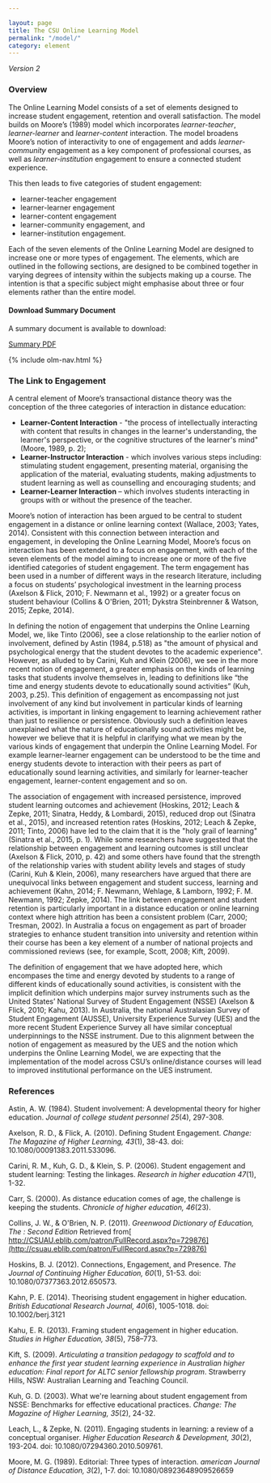 ```yaml
---

layout: page
title: The CSU Online Learning Model
permalink: "/model/"
category: element
--- 
```


*Version 2*

### Overview

The Online Learning Model consists of a set of elements designed to increase student engagement, retention and overall satisfaction. The model builds on Moore’s (1989) model which incorporates *learner-teacher*, *learner-learner* and *learner-content* interaction. The model broadens Moore’s notion of interactivity to one of engagement and adds *learner-community* engagement as a key component of professional courses, as well as *learner-institution* engagement to ensure a connected student experience.

This then leads to five categories of student engagement:

- learner-teacher engagement
- learner-learner engagement
- learner-content engagement
- learner-community engagement, and
- learner-institution engagement.

Each of the seven elements of the Online Learning Model are designed to increase one or more types of engagement. The elements, which are outlined in the following sections, are designed to be combined together in varying degrees of intensity within the subjects making up a course. The intention is that a specific subject might emphasise about three or four elements rather than the entire model.

<div class="row u-release extra-bottom-padding ">
    <div class="container center">
    <h4 class="">Download Summary Document</h4>
    <p>A summary document is available to download:</p>
    <div class="offset-by-four four columns">
    <a href="{{ site.baseurl }}/documents/OLM-V2-A4.pdf" class="mixer-button">Summary PDF</a></div>
    </div>
</div>

{% include olm-nav.html %}

### The Link to Engagement

A central element of Moore’s transactional distance theory was the conception of the three categories of interaction in distance education:

- **Learner-Content Interaction** - "the process of intellectually interacting with content that results in changes in the learner's understanding, the learner's perspective, or the cognitive structures of the learner's mind" (Moore, 1989, p. 2);
- **Learner-Instructor Interaction** - which involves various steps including: stimulating student engagement, presenting material, organising the application of the material, evaluating students, making adjustments to student learning as well as counselling and encouraging students; and
- **Learner-Learner Interaction** – which involves students interacting in groups with or without the presence of the teacher.

Moore’s notion of interaction has been argued to be central to student engagement in a distance or online learning context (Wallace, 2003; Yates, 2014). Consistent with this connection between interaction and engagement, in developing the Online Learning Model, Moore’s focus on interaction has been extended to a focus on engagement, with each of the seven elements of the model aiming to increase one or more of the five identified categories of student engagement.  The term engagement has been used in a number of different ways in the research literature, including a focus on students’ psychological investment in the learning process (Axelson & Flick, 2010; F. Newmann et al., 1992) or a greater focus on student behaviour (Collins & O'Brien, 2011; Dykstra Steinbrenner & Watson, 2015; Zepke, 2014). 

In defining the notion of engagement that underpins the Online Learning Model, we, like Tinto (2006), see a close relationship to the earlier notion of involvement, defined by Astin (1984, p.518) as "the amount of physical and psychological energy that the student devotes to the academic experience". However, as alluded to by Carini, Kuh and Klein (2006), we see in the more recent notion of engagement, a greater emphasis on the kinds of learning tasks that students involve themselves in, leading to definitions like “the time and energy students devote to educationally sound activities” (Kuh, 2003, p.25). This definition of engagement as encompassing not just involvement of any kind but involvement in particular kinds of learning activities, is important in linking engagement to learning achievement rather than just to resilience or persistence. Obviously such a definition leaves unexplained what the nature of educationally sound activities might be, however we believe that it is helpful in clarifying what we mean by the various kinds of engagement that underpin the Online Learning Model. For example learner-learner engagement can be understood to be the time and energy students devote to interaction with their peers as part of educationally sound learning activities, and similarly for learner-teacher engagement, learner-content engagement and so on.

The association of engagement with increased persistence, improved student learning outcomes and achievement (Hoskins, 2012; Leach & Zepke, 2011; Sinatra, Heddy, & Lombardi, 2015), reduced drop out (Sinatra et al., 2015), and increased retention rates (Hoskins, 2012; Leach & Zepke, 2011; Tinto, 2006) have led to the claim that it is the "holy grail of learning" (Sinatra et al., 2015, p. 1). While some researchers have suggested that the relationship between engagement and learning outcomes is still unclear (Axelson & Flick, 2010, p. 42) and some others have found that the strength of the relationship varies with student ability levels and stages of study (Carini, Kuh & Klein, 2006), many researchers have argued that there are unequivocal links between engagement and student success, learning and achievement (Kahn, 2014; F. Newmann, Wehlage, & Lamborn, 1992; F. M. Newmann, 1992; Zepke, 2014). The link between engagement and student retention is particularly important in a distance education or online learning context where high attrition has been a consistent problem (Carr, 2000; Tresman, 2002). In Australia a focus on engagement as part of broader strategies to enhance student transition into university and retention within their course has been a key element of a number of national projects and commissioned reviews (see, for example, Scott, 2008; Kift, 2009). 

The definition of engagement that we have adopted here, which encompases the time and energy devoted by students to a range of different kinds of educationally sound activities, is consistent with the implicit definition which underpins major survey instruments such as the United States’ National Survey of Student Engagement (NSSE) (Axelson & Flick, 2010; Kahu, 2013). In Australia, the national Australasian Survey of Student Engagement (AUSSE), University Experience Survey (UES) and the more recent Student Experience Survey all have similar conceptual underpinnings to the NSSE instrument. Due to this alignment between the notion of engagement as measured by the UES and the notion which underpins the Online Learning Model, we are expecting that the implementation of the model across CSU’s online/distance courses will lead to improved institutional performance on the UES instrument. 

### References

<div class="apa-ref extra-bottom-padding" markdown="1">

Astin, A. W. (1984). Student involvement: A developmental theory for higher education. *Journal of college student personnel 25*(4), 297-308.

Axelson, R. D., & Flick, A. (2010). Defining Student Engagement. *Change: The Magazine of Higher Learning, 43*(1), 38-43. doi: 10.1080/00091383.2011.533096.

Carini, R. M., Kuh, G. D., & Klein, S. P. (2006). Student engagement and student learning: Testing the linkages. *Research in higher education 47*(1), 1-32.

Carr, S. (2000). As distance education comes of age, the challenge is keeping the students. *Chronicle of higher education, 46*(23).

Collins, J. W., & O'Brien, N. P. (2011). *Greenwood Dictionary of Education, The : Second Edition*  Retrieved from[ http://CSUAU.eblib.com/patron/FullRecord.aspx?p=729876](http://csuau.eblib.com/patron/FullRecord.aspx?p=729876)

Hoskins, B. J. (2012). Connections, Engagement, and Presence. *The Journal of Continuing Higher Education, 60*(1), 51-53. doi: 10.1080/07377363.2012.650573.

Kahn, P. E. (2014). Theorising student engagement in higher education. *British Educational Research Journal, 40*(6), 1005-1018. doi: 10.1002/berj.3121

Kahu, E. R. (2013). Framing student engagement in higher education. *Studies in Higher Education, 38*(5), 758–773.

Kift, S. (2009). *Articulating a transition pedagogy to scaffold and to enhance the first year student learning experience in Australian higher education: Final report for ALTC senior fellowship program*. Strawberry Hills, NSW: Australian Learning and Teaching Council.

Kuh, G. D. (2003). What we're learning about student engagement from NSSE: Benchmarks for effective educational practices. *Change: The Magazine of Higher Learning, 35*(2), 24-32.

Leach, L., & Zepke, N. (2011). Engaging students in learning: a review of a conceptual organiser. *Higher Education Research & Development, 30*(2), 193-204. doi: 10.1080/07294360.2010.509761.

Moore, M. G. (1989). Editorial: Three types of interaction. *american Journal of Distance Education, 3*(2), 1-7. doi: 10.1080/08923648909526659

</div>

